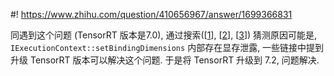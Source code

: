 #! https://www.zhihu.com/question/410656967/answer/1699366831

[comment]: <> (Answer URL: https://www.zhihu.com/question/410656967/answer/1699366831)
[comment]: <> (Question Title: TensorRT做Inference时报错，cuda memory 泄露的问题如何解决？)
[comment]: <> (Author Name: 采石工)
[comment]: <> (Create Time: 2021-01-26 21:17:35)

同遇到这个问题 (TensorRT 版本是7.0), 通过搜索([[1][]], [[2][]], [[3][]]) 猜测原因可能是, `IExecutionContext::setBindingDimensions` 内部存在显存泄露, 一些链接中提到升级 TensorRT 版本可以解决这个问题. 于是将 TensorRT 升级到 7.2, 问题解决.

[1]: https://forums.developer.nvidia.com/t/context-setbindingdimensions-casing-gpu-memory-leak/83423/7 
[2]: https://forums.developer.nvidia.com/t/tensorrt-6-iexecutioncontext-execute-cause-gpu-memory-leak/83680/5
[3]: https://github.com/NVIDIA/TensorRT/issues/582

